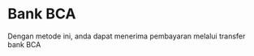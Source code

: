 
# Bank BCA

 <Badge text="Goal"/> Dengan metode ini, anda dapat menerima pembayaran melalui transfer bank BCA
